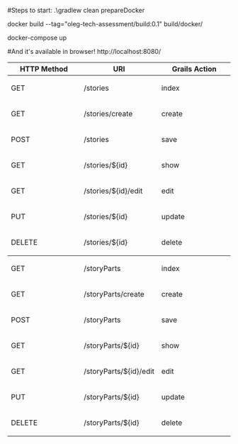 #Steps to start:
.\gradlew clean prepareDocker
 
docker build --tag="oleg-tech-assessment/build:0.1" build/docker/

docker-compose up

#And it's available in browser!
http://localhost:8080/

<table class="tableblock frame-all grid-all spread">
<colgroup>
<col style="width: 33.3333%;">
<col style="width: 33.3333%;">
<col style="width: 33.3334%;">
</colgroup>
<thead>
<tr>
<th class="tableblock halign-left valign-top">HTTP Method</th>
<th class="tableblock halign-left valign-top">URI</th>
<th class="tableblock halign-left valign-top">Grails Action</th>
</tr>
</thead>
<tbody>
<tr>
<td class="tableblock halign-left valign-top"><p class="tableblock">GET</p></td>
<td class="tableblock halign-left valign-top"><p class="tableblock">/stories</p></td>
<td class="tableblock halign-left valign-top"><p class="tableblock">index</p></td>
</tr>
<tr>
<td class="tableblock halign-left valign-top"><p class="tableblock">GET</p></td>
<td class="tableblock halign-left valign-top"><p class="tableblock">/stories/create</p></td>
<td class="tableblock halign-left valign-top"><p class="tableblock">create</p></td>
</tr>
<tr>
<td class="tableblock halign-left valign-top"><p class="tableblock">POST</p></td>
<td class="tableblock halign-left valign-top"><p class="tableblock">/stories</p></td>
<td class="tableblock halign-left valign-top"><p class="tableblock">save</p></td>
</tr>
<tr>
<td class="tableblock halign-left valign-top"><p class="tableblock">GET</p></td>
<td class="tableblock halign-left valign-top"><p class="tableblock">/stories/${id}</p></td>
<td class="tableblock halign-left valign-top"><p class="tableblock">show</p></td>
</tr>
<tr>
<td class="tableblock halign-left valign-top"><p class="tableblock">GET</p></td>
<td class="tableblock halign-left valign-top"><p class="tableblock">/stories/${id}/edit</p></td>
<td class="tableblock halign-left valign-top"><p class="tableblock">edit</p></td>
</tr>
<tr>
<td class="tableblock halign-left valign-top"><p class="tableblock">PUT</p></td>
<td class="tableblock halign-left valign-top"><p class="tableblock">/stories/${id}</p></td>
<td class="tableblock halign-left valign-top"><p class="tableblock">update</p></td>
</tr>
<tr>
<td class="tableblock halign-left valign-top"><p class="tableblock">DELETE</p></td>
<td class="tableblock halign-left valign-top"><p class="tableblock">/stories/${id}</p></td>
<td class="tableblock halign-left valign-top"><p class="tableblock">delete</p></td>
</tr>
<tbody>
<tr>
<td class="tableblock halign-left valign-top"><p class="tableblock">GET</p></td>
<td class="tableblock halign-left valign-top"><p class="tableblock">/storyParts</p></td>
<td class="tableblock halign-left valign-top"><p class="tableblock">index</p></td>
</tr>
<tr>
<td class="tableblock halign-left valign-top"><p class="tableblock">GET</p></td>
<td class="tableblock halign-left valign-top"><p class="tableblock">/storyParts/create</p></td>
<td class="tableblock halign-left valign-top"><p class="tableblock">create</p></td>
</tr>
<tr>
<td class="tableblock halign-left valign-top"><p class="tableblock">POST</p></td>
<td class="tableblock halign-left valign-top"><p class="tableblock">/storyParts</p></td>
<td class="tableblock halign-left valign-top"><p class="tableblock">save</p></td>
</tr>
<tr>
<td class="tableblock halign-left valign-top"><p class="tableblock">GET</p></td>
<td class="tableblock halign-left valign-top"><p class="tableblock">/storyParts/${id}</p></td>
<td class="tableblock halign-left valign-top"><p class="tableblock">show</p></td>
</tr>
<tr>
<td class="tableblock halign-left valign-top"><p class="tableblock">GET</p></td>
<td class="tableblock halign-left valign-top"><p class="tableblock">/storyParts/${id}/edit</p></td>
<td class="tableblock halign-left valign-top"><p class="tableblock">edit</p></td>
</tr>
<tr>
<td class="tableblock halign-left valign-top"><p class="tableblock">PUT</p></td>
<td class="tableblock halign-left valign-top"><p class="tableblock">/storyParts/${id}</p></td>
<td class="tableblock halign-left valign-top"><p class="tableblock">update</p></td>
</tr>
<tr>
<td class="tableblock halign-left valign-top"><p class="tableblock">DELETE</p></td>
<td class="tableblock halign-left valign-top"><p class="tableblock">/storyParts/${id}</p></td>
<td class="tableblock halign-left valign-top"><p class="tableblock">delete</p></td>
</tr>
</tbody>
</tbody>
</table>